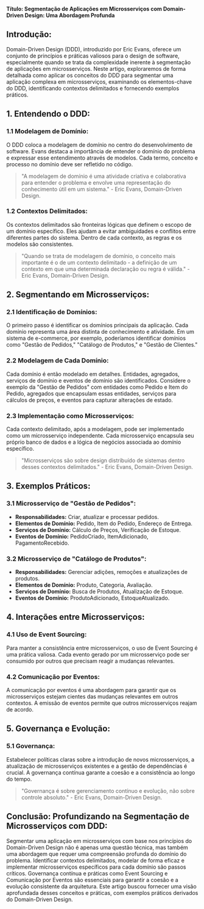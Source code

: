 **Título: Segmentação de Aplicações em Microsserviços com Domain-Driven Design: Uma Abordagem Profunda**

## **Introdução:**
Domain-Driven Design (DDD), introduzido por Eric Evans, oferece um conjunto de princípios e práticas valiosos para o design de software, especialmente quando se trata da complexidade inerente à segmentação de aplicações em microsserviços. Neste artigo, exploraremos de forma detalhada como aplicar os conceitos do DDD para segmentar uma aplicação complexa em microsserviços, examinando os elementos-chave do DDD, identificando contextos delimitados e fornecendo exemplos práticos.

## **1. Entendendo o DDD:**

### **1.1 Modelagem de Domínio:**
O DDD coloca a modelagem de domínio no centro do desenvolvimento de software. Evans destaca a importância de entender o domínio do problema e expressar esse entendimento através de modelos. Cada termo, conceito e processo no domínio deve ser refletido no código.

> "A modelagem de domínio é uma atividade criativa e colaborativa para entender o problema e envolve uma representação do conhecimento útil em um sistema." - Eric Evans, Domain-Driven Design.

### **1.2 Contextos Delimitados:**
Os contextos delimitados são fronteiras lógicas que definem o escopo de um domínio específico. Eles ajudam a evitar ambiguidades e conflitos entre diferentes partes do sistema. Dentro de cada contexto, as regras e os modelos são consistentes.

> "Quando se trata de modelagem de domínio, o conceito mais importante é o de um contexto delimitado - a definição de um contexto em que uma determinada declaração ou regra é válida." - Eric Evans, Domain-Driven Design.

## **2. Segmentando em Microsserviços:**

### **2.1 Identificação de Domínios:**
O primeiro passo é identificar os domínios principais da aplicação. Cada domínio representa uma área distinta de conhecimento e atividade. Em um sistema de e-commerce, por exemplo, poderíamos identificar domínios como "Gestão de Pedidos," "Catálogo de Produtos," e "Gestão de Clientes."

### **2.2 Modelagem de Cada Domínio:**
Cada domínio é então modelado em detalhes. Entidades, agregados, serviços de domínio e eventos de domínio são identificados. Considere o exemplo da "Gestão de Pedidos" com entidades como Pedido e Item do Pedido, agregados que encapsulam essas entidades, serviços para cálculos de preços, e eventos para capturar alterações de estado.

### **2.3 Implementação como Microsserviços:**
Cada contexto delimitado, após a modelagem, pode ser implementado como um microsserviço independente. Cada microsserviço encapsula seu próprio banco de dados e a lógica de negócios associada ao domínio específico.

> "Microsserviços são sobre design distribuído de sistemas dentro desses contextos delimitados." - Eric Evans, Domain-Driven Design.

## **3. Exemplos Práticos:**

### **3.1 Microsserviço de "Gestão de Pedidos":**
- **Responsabilidades:** Criar, atualizar e processar pedidos.
- **Elementos de Domínio:** Pedido, Item do Pedido, Endereço de Entrega.
- **Serviços de Domínio:** Cálculo de Preços, Verificação de Estoque.
- **Eventos de Domínio:** PedidoCriado, ItemAdicionado, PagamentoRecebido.

### **3.2 Microsserviço de "Catálogo de Produtos":**
- **Responsabilidades:** Gerenciar adições, remoções e atualizações de produtos.
- **Elementos de Domínio:** Produto, Categoria, Avaliação.
- **Serviços de Domínio:** Busca de Produtos, Atualização de Estoque.
- **Eventos de Domínio:** ProdutoAdicionado, EstoqueAtualizado.

## **4. Interações entre Microsserviços:**

### **4.1 Uso de Event Sourcing:**
Para manter a consistência entre microsserviços, o uso de Event Sourcing é uma prática valiosa. Cada evento gerado por um microsserviço pode ser consumido por outros que precisam reagir a mudanças relevantes.

### **4.2 Comunicação por Eventos:**
A comunicação por eventos é uma abordagem para garantir que os microsserviços estejam cientes das mudanças relevantes em outros contextos. A emissão de eventos permite que outros microsserviços reajam de acordo.

## **5. Governança e Evolução:**

### **5.1 Governança:**
Estabelecer políticas claras sobre a introdução de novos microsserviços, a atualização de microsserviços existentes e a gestão de dependências é crucial. A governança contínua garante a coesão e a consistência ao longo do tempo.

> "Governança é sobre gerenciamento contínuo e evolução, não sobre controle absoluto." - Eric Evans, Domain-Driven Design.

## **Conclusão: Profundizando na Segmentação de Microsserviços com DDD:**
Segmentar uma aplicação em microsserviços com base nos princípios do Domain-Driven Design não é apenas uma questão técnica, mas também uma abordagem que requer uma compreensão profunda do domínio do problema. Identificar contextos delimitados, modelar de forma eficaz e implementar microsserviços específicos para cada domínio são passos críticos. Governança contínua e práticas como Event Sourcing e Comunicação por Eventos são essenciais para garantir a coesão e a evolução consistente da arquitetura. Este artigo buscou fornecer uma visão aprofundada desses conceitos e práticas, com exemplos práticos derivados do Domain-Driven Design.
